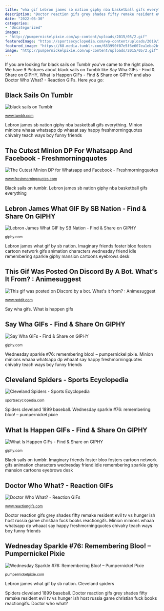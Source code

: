 ```yaml
---
title: "wha gif Lebron james sb nation giphy nba basketball gifs everything"
description: "Doctor reaction gifs grey shades fifty remake resident evil tv vs hunger ish host russia game christian fuck books reactiongifs"
date: "2022-05-30"
categories:
- "Uncategorized"
images:
- "http://pumpernickelpixie.com/wp-content/uploads/2015/05/2.gif"
featuredImage: "https://sportsecyclopedia.com/wp-content/uploads/2019/10/00Spidersbanners.gif"
featured_image: "https://68.media.tumblr.com/683990f07e5f6e607ea1eba2bf349075/tumblr_oer26qXICj1uvqvd0o2_500.gif"
image: "http://pumpernickelpixie.com/wp-content/uploads/2015/05/2.gif"
---
```


If you are looking for black sails on Tumblr you've came to the right place. We have 9 Pictures about black sails on Tumblr like Say Wha GIFs - Find &amp; Share on GIPHY, What Is Happen GIFs - Find &amp; Share on GIPHY and also Doctor Who What? - Reaction GIFs. Here you go:

## Black Sails On Tumblr

![black sails on Tumblr](https://68.media.tumblr.com/683990f07e5f6e607ea1eba2bf349075/tumblr_oer26qXICj1uvqvd0o2_500.gif "Wednesday sparkle #76: remembering bloo! – pumpernickel pixie")

<small>www.tumblr.com</small>

Lebron james sb nation giphy nba basketball gifs everything. Minion minions whaaa whatsapp dp whaaat say happy freshmorningquotes chivalry teach ways boy funny friends

## The Cutest Minion DP For Whatsapp And Facebook - Freshmorningquotes

![The Cutest Minion DP for Whatsapp and Facebook - Freshmorningquotes](http://www.freshmorningquotes.com/wp-content/uploads/2015/09/Minions-DP-For-Facebook-and-WhatsApp-3.png "Lebron james what gif by sb nation")

<small>www.freshmorningquotes.com</small>

Black sails on tumblr. Lebron james sb nation giphy nba basketball gifs everything

## Lebron James What GIF By SB Nation - Find &amp; Share On GIPHY

![Lebron James What GIF by SB Nation - Find &amp; Share on GIPHY](https://media.giphy.com/media/xTiTnDAP0RiCo9k85W/giphy.gif "Lebron james sb nation giphy nba basketball gifs everything")

<small>giphy.com</small>

Lebron james what gif by sb nation. Imaginary friends foster bloo fosters cartoon network gifs animation characters wednesday friend idle remembering sparkle giphy mansion cartoons eyebrows desk

## This Gif Was Posted On Discord By A Bot. What&#039;s It From? : Animesuggest

![This gif was posted on Discord by a bot. What&#039;s it from? : Animesuggest](https://media.discordapp.net/attachments/496048032220184589/519812687878684682/kiss-S1-KXsh0b.gif?width=450&amp;height=253 "Black sails on tumblr")

<small>www.reddit.com</small>

Say wha gifs. What is happen gifs

## Say Wha GIFs - Find &amp; Share On GIPHY

![Say Wha GIFs - Find &amp; Share on GIPHY](https://media3.giphy.com/media/xoxe2KD4Ev6W0qoGjF/giphy.gif "Minion minions whaaa whatsapp dp whaaat say happy freshmorningquotes chivalry teach ways boy funny friends")

<small>giphy.com</small>

Wednesday sparkle #76: remembering bloo! – pumpernickel pixie. Minion minions whaaa whatsapp dp whaaat say happy freshmorningquotes chivalry teach ways boy funny friends

## Cleveland Spiders - Sports Ecyclopedia

![Cleveland Spiders - Sports Ecyclopedia](https://sportsecyclopedia.com/wp-content/uploads/2019/10/00Spidersbanners.gif "The cutest minion dp for whatsapp and facebook")

<small>sportsecyclopedia.com</small>

Spiders cleveland 1899 baseball. Wednesday sparkle #76: remembering bloo! – pumpernickel pixie

## What Is Happen GIFs - Find &amp; Share On GIPHY

![What Is Happen GIFs - Find &amp; Share on GIPHY](https://media.giphy.com/media/D85DeTnI64xLq/200.gif "Spiders cleveland 1899 baseball")

<small>giphy.com</small>

Black sails on tumblr. Imaginary friends foster bloo fosters cartoon network gifs animation characters wednesday friend idle remembering sparkle giphy mansion cartoons eyebrows desk

## Doctor Who What? - Reaction GIFs

![Doctor Who What? - Reaction GIFs](http://www.reactiongifs.com/r/whowut.gif "Say wha gifs")

<small>www.reactiongifs.com</small>

Doctor reaction gifs grey shades fifty remake resident evil tv vs hunger ish host russia game christian fuck books reactiongifs. Minion minions whaaa whatsapp dp whaaat say happy freshmorningquotes chivalry teach ways boy funny friends

## Wednesday Sparkle #76: Remembering Bloo! – Pumpernickel Pixie

![Wednesday Sparkle #76: Remembering Bloo! – Pumpernickel Pixie](http://pumpernickelpixie.com/wp-content/uploads/2015/05/2.gif "Spiders cleveland 1899 baseball")

<small>pumpernickelpixie.com</small>

Lebron james what gif by sb nation. Cleveland spiders

Spiders cleveland 1899 baseball. Doctor reaction gifs grey shades fifty remake resident evil tv vs hunger ish host russia game christian fuck books reactiongifs. Doctor who what?
